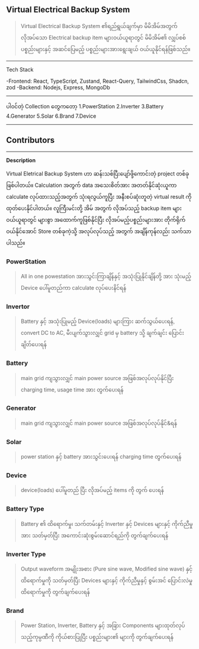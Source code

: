 ## Virtual Electrical Backup System

> Virtual Electrical Backup System ၏ရည်ရွယ်ချက်မှာ မိမိအိမ်အတွက် လိုအပ်သော Electrical backup item များဝယ်ယူရာတွင် မိမိအိမ်၏ လျှပ်စစ်ပစ္စည်းများနှင့် အဆင်ပြေမည့် ပစ္စည်းများအားရွေးချယ် ဝယ်ယူနိုင်ရန်ဖြစ်သည်။

 ---------------------------------

Tech Stack

-Frontend: React, TypeScript, Zustand, React-Query, TailwindCss, Shadcn, zod
-Backend: Nodejs, Express, MongoDb

---------------------------------

ပါ၀င်တဲ့ Collection တွေကတော့
1.PowerStation
2.Inverter
3.Battery
4.Generator
5.Solar
6.Brand
7.Device

---
## Contributors

---

**Description**

Virtual Eletrical Backup System ဟာ ဆန်းသစ်ပြီးပျော်ဖို့ကောင်းတဲ့ project တစ်ခုဖြစ်ပါတယ်။ Calculation အတွက် data အသေးစိတ်အား အတတ်နိုင်ဆုံးယူကာ calculate လုပ်ထားသည့်အတွက် သုံးရလွယ်ကူပြီး အနီးစပ်ဆုံးတူတဲ့ virtual result ကိုထုတ်ပေးနိုင်ပါတယ်။ လူကြီးမင်းတို့ အိမ် အတွက် လိုအပ်သည့် backup item များဝယ်ယူရာတွင် များစွာ အထောက်ကူဖြစ်နိုင်ပြီး လိုအပ်မည့်ပစ္စည်းများအား တိုက်ရိုက် ဝယ်နိုင်အောင် Store တစ်ခုကဲ့သို့ အလုပ်လုပ်သည့် အတွက် အချိန်ကုန်လည်း သက်သာပါသည်။


### PowerStation
>  All in one powestation အားသွင်းကြာချိန်နှင့် အသုံးပြုနိုင်ချိန်တို့ အား သုံးမည့် Device ပေါ်မူတည်ကာ calculate လုပ်ပေးနိင်ရန်

### Invertor
>  Battery နှင့် အသုံးပြုမည့် Device(loads) များကြား ဆက်သွယ်ပေးရန်, convert DC to AC, မီးပျက်သွားလျှင် grid မှ battery သို့ ချက်ချင်း ပြောင်းချိတ်ပေးရန်

### Battery 
>  main grid ကျသွားလျှင် main power source အဖြစ်အလုပ်လုပ်နိုင်ပြီး charging time, usage time အား တွက်ပေးရန်

### Generator
>  main grid ကျသွားလျှင် main power source အဖြစ်အလုပ်လုပ်နိုင်&ရန်

### Solar
>  power station နှင့် battery အားသွင်းပေးရန် charging time တွက်ပေးရန်

### Device
> device(loads) ပေါ်မူတည် ပြီး လိုအပ်မည့် items ကို တွက် ပေးရန်

### Battery Type
> Battery ၏ ထိရောက်မှု၊ သက်တမ်းနှင့် Inverter နှင့် Devices များနှင့် ကိုက်ညီမှုအား သတ်မှတ်ပြီး အကောင်းဆုံးစွမ်းဆောင်ရည်ကို တွက်ချက်ပေးရန်

### Inverter Type
> Output waveform အမျိုးအစား (Pure sine wave, Modified sine wave) နှင့် ထိရောက်မှုကို သတ်မှတ်ပြီး Devices များနှင့် ကိုက်ညီမှုနှင့် စွမ်းအင် ပြောင်းလဲမှု ထိရောက်မှုကို တွက်ချက်ပေးရန်


### Brand
> Power Station, Inverter, Battery နှင့် အခြား Components များထုတ်လုပ်သည့်ကုမ္ပဏီကို ကိုယ်စားပြုပြီး ပစ္စည်းများ၏ များကို တွက်ချက်ပေးရန်

